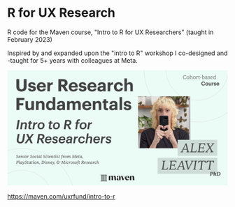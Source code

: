 # R for UX Research

R code for the Maven course, "Intro to R for UX Researchers" (taught in February 2023)

Inspired by and expanded upon the "intro to R" workshop I co-designed and -taught for 5+ years with colleagues at Meta.

![alt text](https://github.com/alexleavitt/r_uxresearch/blob/main/maven.social.jpeg)

https://maven.com/uxrfund/intro-to-r
